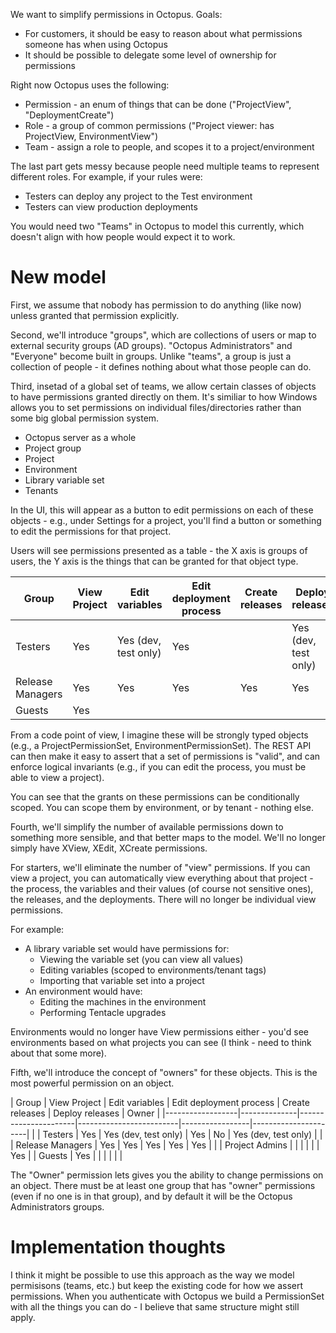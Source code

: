 We want to simplify permissions in Octopus. Goals:

 - For customers, it should be easy to reason about what permissions someone has when using Octopus
 - It should be possible to delegate some level of ownership for permissions
 
Right now Octopus uses the following:

 - Permission - an enum of things that can be done ("ProjectView", "DeploymentCreate")
 - Role - a group of common permissions ("Project viewer: has ProjectView, EnvironmentView")
 - Team - assign a role to people, and scopes it to a project/environment

The last part gets messy because people need multiple teams to represent different roles. For example, if your rules were:

 - Testers can deploy any project to the Test environment
 - Testers can view production deployments
 
You would need two "Teams" in Octopus to model this currently, which doesn't align with how people would expect it to work. 

# New model

First, we assume that nobody has permission to do anything (like now) unless granted that permission explicitly. 

Second, we'll introduce "groups", which are collections of users or map to external security groups (AD groups). "Octopus Administrators" and "Everyone" become built in groups. Unlike "teams", a group is just a collection of people - it defines nothing about what those people can do. 

Third, insetad of a global set of teams, we allow certain classes of objects to have permissions granted directly on them. It's similiar to how Windows allows you to set permissions on individual files/directories rather than some big global permission system. 

 - Octopus server as a whole
 - Project group
 - Project
 - Environment
 - Library variable set
 - Tenants
 
In the UI, this will appear as a button to edit permissions on each of these objects - e.g., under Settings for a project, you'll find a button or something to edit the permissions for that project. 

Users will see permissions presented as a table - the X axis is groups of users, the Y axis is the things that can be granted for that object type. 

| Group            | View Project | Edit variables       | Edit deployment process | Create releases | Deploy releases      |
|------------------|--------------|----------------------|-------------------------|-----------------|----------------------|
| Testers          | Yes          | Yes (dev, test only) | Yes                     |                 | Yes (dev, test only) |
| Release Managers | Yes          | Yes                  | Yes                     | Yes             | Yes                  |
| Guests           | Yes          |                      |                         |                 |                      |

From a code point of view, I imagine these will be strongly typed objects (e.g., a ProjectPermissionSet, EnvironmentPermissionSet). The REST API can then make it easy to assert that a set of permissions is "valid", and can enforce logical invariants (e.g., if you can edit the process, you must be able to view a project). 

You can see that the grants on these permissions can be conditionally scoped. You can scope them by environment, or by tenant - nothing else. 

Fourth, we'll simplify the number of available permissions down to something more sensible, and that better maps to the model. We'll no longer simply have XView, XEdit, XCreate permissions. 

For starters, we'll eliminate the number of "view" permissions. If you can view a project, you can automatically view everything about that project - the process, the variables and their values (of course not sensitive ones), the releases, and the deployments. There will no longer be individual view permissions.  

For example:

 - A library variable set would have permissions for:
   - Viewing the variable set (you can view all values)
   - Editing variables (scoped to environments/tenant tags)
   - Importing that variable set into a project
 - An environment would have:
   - Editing the machines in the environment
   - Performing Tentacle upgrades
   
Environments would no longer have View permissions either - you'd see environments based on what projects you can see (I think - need to think about that some more). 

Fifth, we'll introduce the concept of "owners" for these objects. This is the most powerful permission on an object.

| Group            | View Project | Edit variables       | Edit deployment process | Create releases | Deploy releases      | Owner   |
|------------------|--------------|----------------------|-------------------------|-----------------|----------------------|         |
| Testers          | Yes          | Yes (dev, test only) | Yes                     | No              | Yes (dev, test only) |         |
| Release Managers | Yes          | Yes                  | Yes                     | Yes             | Yes                  |         |
| Project Admins   |              |                      |                         |                 |                      | Yes     |
| Guests           | Yes          |                      |                         |                 |                      |         |

The "Owner" permission lets gives you the ability to change permissions on an object. There must be at least one group that has "owner" permissions (even if no one is in that group), and by default it will be the Octopus Administrators groups. 

# Implementation thoughts

I think it might be possible to use this approach as the way we model permisisons (teams, etc.) but keep the existing code for how we assert permissions. When you authenticate with Octopus we build a PermissionSet with all the things you can do - I believe that same structure might still apply. 
